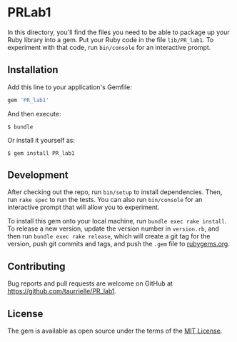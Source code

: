 # PRLab1

In this directory, you'll find the files you need to be able to package up your Ruby library into a gem. Put your Ruby code in the file `lib/PR_lab1`. To experiment with that code, run `bin/console` for an interactive prompt.

## Installation

Add this line to your application's Gemfile:

```ruby
gem 'PR_lab1'
```

And then execute:

    $ bundle

Or install it yourself as:

    $ gem install PR_lab1

## Development

After checking out the repo, run `bin/setup` to install dependencies. Then, run `rake spec` to run the tests. You can also run `bin/console` for an interactive prompt that will allow you to experiment.

To install this gem onto your local machine, run `bundle exec rake install`. To release a new version, update the version number in `version.rb`, and then run `bundle exec rake release`, which will create a git tag for the version, push git commits and tags, and push the `.gem` file to [rubygems.org](https://rubygems.org).

## Contributing

Bug reports and pull requests are welcome on GitHub at https://github.com/taurrielle/PR_lab1.

## License

The gem is available as open source under the terms of the [MIT License](http://opensource.org/licenses/MIT).
